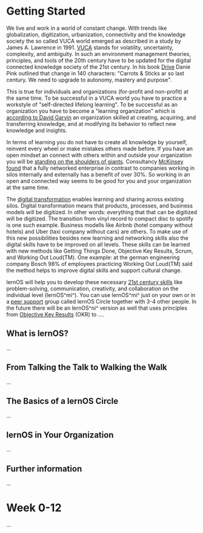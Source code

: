 # Getting Started
We live and work in a world of constant change. With trends like globalization, digitization, urbanization, connectivity and the knowledge society the so called VUCA world emerged as described in a study by James A. Lawrence in 1991. [VUCA](https://en.wikipedia.org/wiki/Volatility,_uncertainty,_complexity_and_ambiguity) stands for volatility, uncertainty, complexity, and ambiguity. In such an environment management theories, principles, and tools of the 20th century have to be updated for the digital connected knowledge society of the 21st century. In his book [Drive](https://en.wikipedia.org/wiki/Drive:_The_Surprising_Truth_About_What_Motivates_Us) Danie Pink outlined that change in 140 characters: "Carrots & Sticks ar so last century. We need to upgrade to autonomy, mastery and purpose".

This is true for individuals and organizations (for-profit and non-profit) at the same time. To be successful in a VUCA world you have to practice a workstyle of "self-directed lifelong learning". To be successful as an organization you have to become a "learning organization" which is [according to David Garvin](https://hbr.org/2008/03/is-yours-a-learning-organization) an organization skilled at creating, acquiring, and transferring knowledge, and at modifying its behavior to reflect new knowledge and insights.

In terms of learning you do not have to create all knowledge by yourself, reinvent every wheel or make mistakes others made before. If you have an open mindset an connect with others within and outside your organization you will be [standing on the shoulders of giants](https://en.wikipedia.org/wiki/Standing_on_the_shoulders_of_giants). Consultancy [McKinsey found](https://www.mckinsey.com/industries/high-tech/our-insights/the-rise-of-the-networked-enterprise-web-20-finds-its-payday) that a fully networked enterprise in contrast to companies working in silos internally and externally has a benefit of over 30%. So working in an open and connected way seems to be good for you and your organization at the same time.

The [digital transformation](https://en.wikipedia.org/wiki/Digital_transformation) enables learning and sharing across existing silos. Digital transformation means that products, processes, and business models will be digitized. In other words: everything that that can be digitized will be digitized. The transition from vinyl record to compact disc to spotify is one such example. Business modells like Airbnb (hotel company without hotels) and Uber (taxi company without cars) are others. To make use of this new possibilities besides new learning and networking skills also the digital skills have to be improved on all levels. These skills can be learned with new methods like Getting Things Done, Objective Key Results, Scrum, and Working Out Loud(TM). One example: at the german engineering company Bosch 98% of employees practicing Working Out Loud(TM) said the method helps to improve digital skills and support cultural change.

lernOS will help you to develop these necessary [21st century skills](https://learning.mozilla.org/en-US/web-literacy) like problem-solving, communication, creativity, and collaboration on the individual level (lernOS^mi^). You can use lernOS^mi^ just on your own or in a [peer support](https://en.wikipedia.org/wiki/Peer_support) group called lernOS Circle together with 3-4 other people. In the future there will be an lernOS^ni^ version as well that uses principles from [Objective Key Results](https://en.wikipedia.org/wiki/OKR) (OKR) to ....

## What is lernOS?
...

## From Talking the Talk to Walking the Walk
...

## The Basics of a lernOS Circle
...

## lernOS in Your Organization
...

## Further information
...

# Week 0-12
...